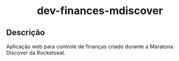 <h1 align="center">dev-finances-mdiscover</h1>
<h2>Descrição</h2>
Aplicação web para controle de finanças criado durante a Maratona Discover da Rocketseat.
